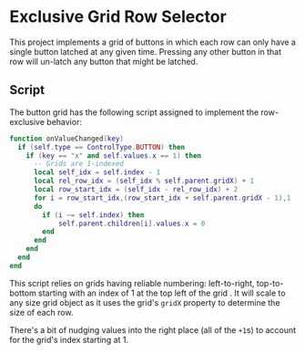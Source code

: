 # Exclusive Grid Row Selector
This project implements a grid of buttons in which each row can only have a single button latched at any given time. Pressing any other button in that row will un-latch any button that might be latched.

## Script
The button grid has the following script assigned to implement the row-exclusive behavior:

``` Lua
function onValueChanged(key)
  if (self.type == ControlType.BUTTON) then
    if (key == "x" and self.values.x == 1) then
      -- Grids are 1-indexed
      local self_idx = self.index - 1
      local rel_row_idx = (self_idx % self.parent.gridX) + 1
      local row_start_idx = (self_idx - rel_row_idx) + 2
      for i = row_start_idx,(row_start_idx + self.parent.gridX - 1),1
      do
        if (i ~= self.index) then
            self.parent.children[i].values.x = 0
        end
      end
    end
  end
end
```

This script relies on grids having reliable numbering: left-to-right, top-to-bottom starting with an index of 1 at the top left of the grid . It will scale to any size grid object as it uses the grid's `gridX` property to determine the size of each row. 

There's a bit of nudging values into the right place (all of the `+1`s) to account for the grid's index starting at 1. 